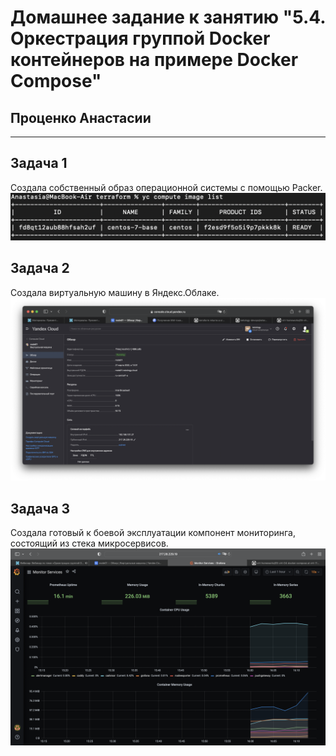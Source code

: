 # Домашнее задание к занятию "5.4. Оркестрация группой Docker контейнеров на примере Docker Compose"

## Проценко Анастасии
---

## Задача 1
Создала собственный образ операционной системы с помощью Packer.
![img](img/1.png)

## Задача 2
Создала виртуальную машину в Яндекс.Облаке.
![img](img/2.png)

## Задача 3
Создала готовый к боевой эксплуатации компонент мониторинга, состоящий из стека микросервисов.
![img](img/3.png)
